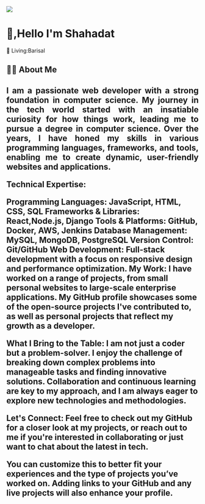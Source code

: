 <image src="portfolio.jpg"><image>
<h1>👋,Hello I'm Shahadat </h1>
<p>🏡 Living:Barisal</p>
<h2>👨‍🏫 About Me<h2>
<p align="justify">I am a passionate web developer with a strong foundation in computer science. My journey in the tech world started with an insatiable curiosity for how things work, leading me to pursue a degree in computer science. Over the years, I have honed my skills in various programming languages, frameworks, and tools, enabling me to create dynamic, user-friendly websites and applications.

Technical Expertise:

Programming Languages: JavaScript, HTML, CSS, SQL
Frameworks & Libraries: React,Node.js, Django
Tools & Platforms: GitHub, Docker, AWS, Jenkins
Database Management: MySQL, MongoDB, PostgreSQL
Version Control: Git/GitHub
Web Development: Full-stack development with a focus on responsive design and performance optimization.
My Work:
I have worked on a range of projects, from small personal websites to large-scale enterprise applications. My GitHub profile showcases some of the open-source projects I've contributed to, as well as personal projects that reflect my growth as a developer.

What I Bring to the Table:
I am not just a coder but a problem-solver. I enjoy the challenge of breaking down complex problems into manageable tasks and finding innovative solutions. Collaboration and continuous learning are key to my approach, and I am always eager to explore new technologies and methodologies.

Let's Connect:
Feel free to check out my GitHub for a closer look at my projects, or reach out to me if you're interested in collaborating or just want to chat about the latest in tech.

You can customize this to better fit your experiences and the type of projects you’ve worked on. Adding links to your GitHub and any live projects will also enhance your profile.